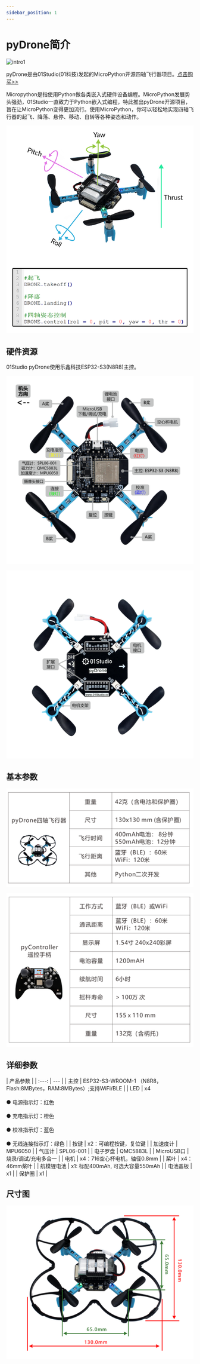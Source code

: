 ```yaml
---
sidebar_position: 1
---
```


# pyDrone简介

![intro1](./img/intro/intro1.gif)

pyDrone是由01Studio(01科技)发起的MicroPython开源四轴飞行器项目。[点击购买>>](https://item.taobao.com/item.htm?id=678913113280)

Micropython是指使用Python做各类嵌入式硬件设备编程。MicroPython发展势头强劲，01Studio一直致力于Python嵌入式编程，特此推出pyDrone开源项目，旨在让MicroPython变得更加流行。使用MicroPython，你可以轻松地实现四轴飞行器的起飞、降落、悬停、移动、自转等各种姿态和动作。

![intro1](./img/intro/intro1_1.png)

## 硬件资源

01Studio pyDrone使用乐鑫科技ESP32-S3(N8R8)主控。

![intro2](./img/intro/intro2.png)

![intro3](./img/intro/intro3.png)

## 基本参数

![intro2](./img/intro/intro4.png)

![intro2](./img/intro/intro5.png)

## 详细参数

|  产品参数 |
|  :---:  | ---  |
| 主控  | ESP32-S3-WROOM-1 （N8R8，Flash:8MBytes，RAM:8MBytes）;支持WiFi/BLE |
| LED  | x4 <br></br> ● 电源指示灯：红色 <br></br> ● 充电指示灯：橙色 <br></br> ● 校准指示灯：蓝色 <br></br> ● 无线连接指示灯：绿色 |
| 按键  | x2：可编程按键，复位键 |
| 加速度计  | MPU6050 |
| 气压计  | SPL06-001 |
| 电子罗盘  | QMC5883L |
| MicroUSB口  | 烧录/调试/充电多合一 |
| 电机  | x4：716空心杯电机，轴径0.8mm |
| 桨叶  | x4：46mm桨叶 |
| 航模锂电池  | x1: 标配400mAh, 可选大容量550mAh |
| 电池盖板  | x1 |
| 保护圈  | x1 |

## 尺寸图

![intro](./img/intro/size.png)